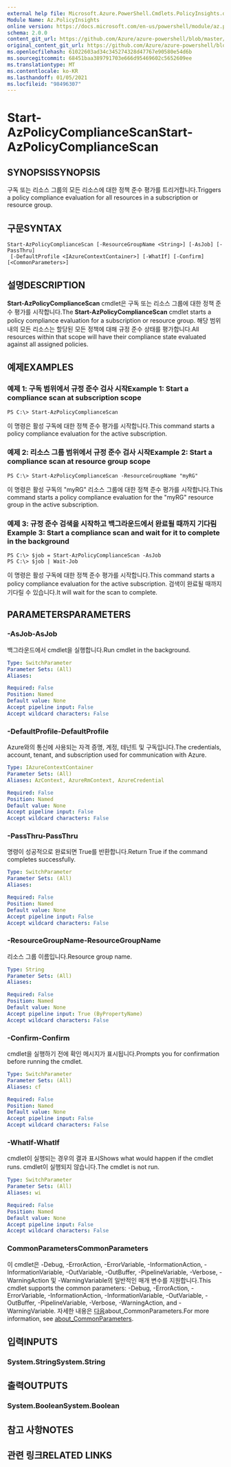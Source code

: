 ```yaml
---
external help file: Microsoft.Azure.PowerShell.Cmdlets.PolicyInsights.dll-Help.xml
Module Name: Az.PolicyInsights
online version: https://docs.microsoft.com/en-us/powershell/module/az.policyinsights/start-azpolicycompliancescan
schema: 2.0.0
content_git_url: https://github.com/Azure/azure-powershell/blob/master/src/PolicyInsights/PolicyInsights/help/Start-AzPolicyComplianceScan.md
original_content_git_url: https://github.com/Azure/azure-powershell/blob/master/src/PolicyInsights/PolicyInsights/help/Start-AzPolicyComplianceScan.md
ms.openlocfilehash: 61022603ad34c345274328d47767e90580e54d6b
ms.sourcegitcommit: 68451baa389791703e666d95469602c5652609ee
ms.translationtype: MT
ms.contentlocale: ko-KR
ms.lasthandoff: 01/05/2021
ms.locfileid: "98496307"
---
```

# <span data-ttu-id="19bd3-101">Start-AzPolicyComplianceScan</span><span class="sxs-lookup"><span data-stu-id="19bd3-101">Start-AzPolicyComplianceScan</span></span>

## <span data-ttu-id="19bd3-102">SYNOPSIS</span><span class="sxs-lookup"><span data-stu-id="19bd3-102">SYNOPSIS</span></span>
<span data-ttu-id="19bd3-103">구독 또는 리소스 그룹의 모든 리소스에 대한 정책 준수 평가를 트리거합니다.</span><span class="sxs-lookup"><span data-stu-id="19bd3-103">Triggers a policy compliance evaluation for all resources in a subscription or resource group.</span></span>

## <span data-ttu-id="19bd3-104">구문</span><span class="sxs-lookup"><span data-stu-id="19bd3-104">SYNTAX</span></span>

```
Start-AzPolicyComplianceScan [-ResourceGroupName <String>] [-AsJob] [-PassThru]
 [-DefaultProfile <IAzureContextContainer>] [-WhatIf] [-Confirm] [<CommonParameters>]
```

## <span data-ttu-id="19bd3-105">설명</span><span class="sxs-lookup"><span data-stu-id="19bd3-105">DESCRIPTION</span></span>
<span data-ttu-id="19bd3-106">**Start-AzPolicyComplianceScan** cmdlet은 구독 또는 리소스 그룹에 대한 정책 준수 평가를 시작합니다.</span><span class="sxs-lookup"><span data-stu-id="19bd3-106">The **Start-AzPolicyComplianceScan** cmdlet starts a policy compliance evaluation for a subscription or resource group.</span></span> <span data-ttu-id="19bd3-107">해당 범위 내의 모든 리소스는 할당된 모든 정책에 대해 규정 준수 상태를 평가합니다.</span><span class="sxs-lookup"><span data-stu-id="19bd3-107">All resources within that scope will have their compliance state evaluated against all assigned policies.</span></span>

## <span data-ttu-id="19bd3-108">예제</span><span class="sxs-lookup"><span data-stu-id="19bd3-108">EXAMPLES</span></span>

### <span data-ttu-id="19bd3-109">예제 1: 구독 범위에서 규정 준수 검사 시작</span><span class="sxs-lookup"><span data-stu-id="19bd3-109">Example 1: Start a compliance scan at subscription scope</span></span>
```
PS C:\> Start-AzPolicyComplianceScan
```

<span data-ttu-id="19bd3-110">이 명령은 활성 구독에 대한 정책 준수 평가를 시작합니다.</span><span class="sxs-lookup"><span data-stu-id="19bd3-110">This command starts a policy compliance evaluation for the active subscription.</span></span>

### <span data-ttu-id="19bd3-111">예제 2: 리소스 그룹 범위에서 규정 준수 검사 시작</span><span class="sxs-lookup"><span data-stu-id="19bd3-111">Example 2: Start a compliance scan at resource group scope</span></span>
```
PS C:\> Start-AzPolicyComplianceScan -ResourceGroupName "myRG"
```

<span data-ttu-id="19bd3-112">이 명령은 활성 구독의 "myRG" 리소스 그룹에 대한 정책 준수 평가를 시작합니다.</span><span class="sxs-lookup"><span data-stu-id="19bd3-112">This command starts a policy compliance evaluation for the "myRG" resource group in the active subscription.</span></span>

### <span data-ttu-id="19bd3-113">예제 3: 규정 준수 검색을 시작하고 백그라운드에서 완료될 때까지 기다림</span><span class="sxs-lookup"><span data-stu-id="19bd3-113">Example 3: Start a compliance scan and wait for it to complete in the background</span></span>
```
PS C:\> $job = Start-AzPolicyComplianceScan -AsJob
PS C:\> $job | Wait-Job
```

<span data-ttu-id="19bd3-114">이 명령은 활성 구독에 대한 정책 준수 평가를 시작합니다.</span><span class="sxs-lookup"><span data-stu-id="19bd3-114">This command starts a policy compliance evaluation for the active subscription.</span></span> <span data-ttu-id="19bd3-115">검색이 완료될 때까지 기다릴 수 있습니다.</span><span class="sxs-lookup"><span data-stu-id="19bd3-115">It will wait for the scan to complete.</span></span>

## <span data-ttu-id="19bd3-116">PARAMETERS</span><span class="sxs-lookup"><span data-stu-id="19bd3-116">PARAMETERS</span></span>

### <span data-ttu-id="19bd3-117">-AsJob</span><span class="sxs-lookup"><span data-stu-id="19bd3-117">-AsJob</span></span>
<span data-ttu-id="19bd3-118">백그라운드에서 cmdlet을 실행합니다.</span><span class="sxs-lookup"><span data-stu-id="19bd3-118">Run cmdlet in the background.</span></span>

```yaml
Type: SwitchParameter
Parameter Sets: (All)
Aliases:

Required: False
Position: Named
Default value: None
Accept pipeline input: False
Accept wildcard characters: False
```

### <span data-ttu-id="19bd3-119">-DefaultProfile</span><span class="sxs-lookup"><span data-stu-id="19bd3-119">-DefaultProfile</span></span>
<span data-ttu-id="19bd3-120">Azure와의 통신에 사용되는 자격 증명, 계정, 테넌트 및 구독입니다.</span><span class="sxs-lookup"><span data-stu-id="19bd3-120">The credentials, account, tenant, and subscription used for communication with Azure.</span></span>

```yaml
Type: IAzureContextContainer
Parameter Sets: (All)
Aliases: AzContext, AzureRmContext, AzureCredential

Required: False
Position: Named
Default value: None
Accept pipeline input: False
Accept wildcard characters: False
```

### <span data-ttu-id="19bd3-121">-PassThru</span><span class="sxs-lookup"><span data-stu-id="19bd3-121">-PassThru</span></span>
<span data-ttu-id="19bd3-122">명령이 성공적으로 완료되면 True를 반환합니다.</span><span class="sxs-lookup"><span data-stu-id="19bd3-122">Return True if the command completes successfully.</span></span>

```yaml
Type: SwitchParameter
Parameter Sets: (All)
Aliases:

Required: False
Position: Named
Default value: None
Accept pipeline input: False
Accept wildcard characters: False
```

### <span data-ttu-id="19bd3-123">-ResourceGroupName</span><span class="sxs-lookup"><span data-stu-id="19bd3-123">-ResourceGroupName</span></span>
<span data-ttu-id="19bd3-124">리소스 그룹 이름입니다.</span><span class="sxs-lookup"><span data-stu-id="19bd3-124">Resource group name.</span></span>

```yaml
Type: String
Parameter Sets: (All)
Aliases:

Required: False
Position: Named
Default value: None
Accept pipeline input: True (ByPropertyName)
Accept wildcard characters: False
```

### <span data-ttu-id="19bd3-125">-Confirm</span><span class="sxs-lookup"><span data-stu-id="19bd3-125">-Confirm</span></span>
<span data-ttu-id="19bd3-126">cmdlet을 실행하기 전에 확인 메시지가 표시됩니다.</span><span class="sxs-lookup"><span data-stu-id="19bd3-126">Prompts you for confirmation before running the cmdlet.</span></span>

```yaml
Type: SwitchParameter
Parameter Sets: (All)
Aliases: cf

Required: False
Position: Named
Default value: None
Accept pipeline input: False
Accept wildcard characters: False
```

### <span data-ttu-id="19bd3-127">-WhatIf</span><span class="sxs-lookup"><span data-stu-id="19bd3-127">-WhatIf</span></span>
<span data-ttu-id="19bd3-128">cmdlet이 실행되는 경우의 결과 표시</span><span class="sxs-lookup"><span data-stu-id="19bd3-128">Shows what would happen if the cmdlet runs.</span></span>
<span data-ttu-id="19bd3-129">cmdlet이 실행되지 않습니다.</span><span class="sxs-lookup"><span data-stu-id="19bd3-129">The cmdlet is not run.</span></span>

```yaml
Type: SwitchParameter
Parameter Sets: (All)
Aliases: wi

Required: False
Position: Named
Default value: None
Accept pipeline input: False
Accept wildcard characters: False
```

### <span data-ttu-id="19bd3-130">CommonParameters</span><span class="sxs-lookup"><span data-stu-id="19bd3-130">CommonParameters</span></span>
<span data-ttu-id="19bd3-131">이 cmdlet은 -Debug, -ErrorAction, -ErrorVariable, -InformationAction, -InformationVariable, -OutVariable, -OutBuffer, -PipelineVariable, -Verbose, -WarningAction 및 -WarningVariable의 일반적인 매개 변수를 지원합니다.</span><span class="sxs-lookup"><span data-stu-id="19bd3-131">This cmdlet supports the common parameters: -Debug, -ErrorAction, -ErrorVariable, -InformationAction, -InformationVariable, -OutVariable, -OutBuffer, -PipelineVariable, -Verbose, -WarningAction, and -WarningVariable.</span></span> <span data-ttu-id="19bd3-132">자세한 내용은 [다음](http://go.microsoft.com/fwlink/?LinkID=113216)about_CommonParameters.</span><span class="sxs-lookup"><span data-stu-id="19bd3-132">For more information, see [about_CommonParameters](http://go.microsoft.com/fwlink/?LinkID=113216).</span></span>

## <span data-ttu-id="19bd3-133">입력</span><span class="sxs-lookup"><span data-stu-id="19bd3-133">INPUTS</span></span>

### <span data-ttu-id="19bd3-134">System.String</span><span class="sxs-lookup"><span data-stu-id="19bd3-134">System.String</span></span>

## <span data-ttu-id="19bd3-135">출력</span><span class="sxs-lookup"><span data-stu-id="19bd3-135">OUTPUTS</span></span>

### <span data-ttu-id="19bd3-136">System.Boolean</span><span class="sxs-lookup"><span data-stu-id="19bd3-136">System.Boolean</span></span>

## <span data-ttu-id="19bd3-137">참고 사항</span><span class="sxs-lookup"><span data-stu-id="19bd3-137">NOTES</span></span>

## <span data-ttu-id="19bd3-138">관련 링크</span><span class="sxs-lookup"><span data-stu-id="19bd3-138">RELATED LINKS</span></span>
